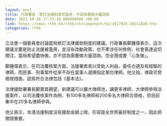 ```yaml
---
layout: post
title: 行政署長：修訂法援制度防濫用　不認為要做大量諮詢
date: 2021-10-26 17:21:18.000000000 +08:00
link: https://news.rthk.hk/rthk/ch/component/k2/1617025-20211026.htm
categories: rthk
---
```


立法會一個委員會討論當局修訂法律援助制度的建議。行政署長鄭鍾偉表示，這次建議主要是防止法援被濫用，並沒有改動政策，也不牽涉任何修例，社會表達迫切關注，當局希望盡快做，亦不認為需要做大量諮詢，完全贊成要「心急做」。

鄭鍾偉表示，在司法覆核案方面，法援署素來以受助人利益，委任合適及有經驗的律師，而民事、刑事案件從來不存在當事人選擇指定某位律師。他又指，律政司曾檢視措施，認爲符合法律包括《基本法》。

法律援助署署長鄺寶昌期望，新建議可以擴大律師池，讓更多律師、大律師參與法援案件，以司法覆核案件為例，有100多名律師和200多名大律師合資格，但目前集中在20多名律師參與。

他又表示，本港法援制度沒有援助金額上限，形容是全世界最好制度之一，因此把關很重要。
